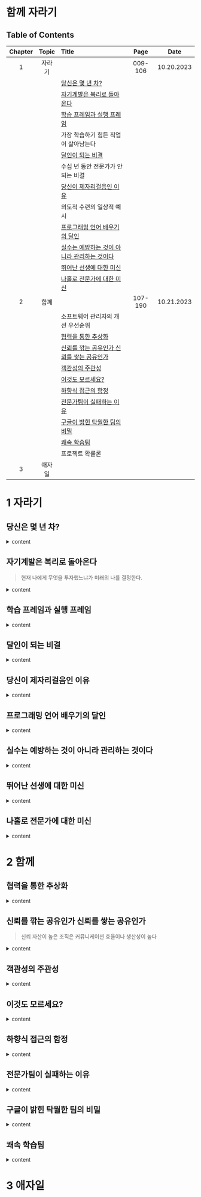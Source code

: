 # 함께 자라기

## Table of Contents

| Chapter | Topic | Title                                                 |  Page   |    Date    |
|:-------:|:-----:|:------------------------------------------------------|:-------:|:----------:|
|    1    |  자라기  |                                                       | 009-106 | 10.20.2023 |
|         |       | [당신은 몇 년 차?](#당신은-몇-년-차)                              |         |            |
|         |       | [자기계발은 복리로 돌아온다](#자기계발은-복리로-돌아온다)                     |         |            |
|         |       | [학습 프레임과 실행 프레임](#학습-프레임과-실행-프레임)                     |         |            |
|         |       | 가장 학습하기 힘든 직업이 살아남는다                                  |         |            |
|         |       | [달인이 되는 비결](#달인이-되는-비결)                               |         |            |
|         |       | 수십 년 동안 전문가가 안 되는 비결                                  |         |            |
|         |       | [당신이 제자리걸음인 이유](#당신이-제자리걸음인-이유)                       |         |            |
|         |       | 의도적 수련의 일상적 예시                                        |         |            |
|         |       | [프로그래밍 언어 배우기의 달인](#프로그래밍-언어-배우기의-달인)                 |         |            |
|         |       | [실수는 예방하는 것이 아니라 관리하는 것이다](#실수는-예방하는-것이-아니라-관리하는-것이다) |         |            |
|         |       | [뛰어난 선생에 대한 미신](#뛰어난-선생에-대한-미신)                       |         |            |
|         |       | [나홀로 전문가에 대한 미신](#나홀로-전문가에-대한-미신)                     |         |            |
|    2    |  함께   |                                                       | 107-190 | 10.21.2023 |
|         |       | 소프트웨어 관리자의 개선 우선순위                                    |         |            |
|         |       | [협력을 통한 추상화](#협력을-통한-추상화)                             |         |            |
|         |       | [신뢰를 깎는 공유인가 신뢰를 쌓는 공유인가](#신뢰를-깎는-공유인가-신뢰를-쌓는-공유인가)   |         |            |
|         |       | [객관성의 주관성](#객관성의-주관성)                                 |         |            |
|         |       | [이것도 모르세요?](#이것도-모르세요)                                |         |            |
|         |       | [하향식 접근의 함정](#하향식-접근의-함정)                             |         |            |
|         |       | [전문가팀이 실패하는 이유](#전문가팀이-실패하는-이유)                       |         |            |
|         |       | [구글이 밝힌 탁월한 팀의 비밀](#구글이-밝힌-탁월한-팀의-비밀)                 |         |            |
|         |       | [쾌속 학습팀](#쾌속-학습팀)                                     |         |            |
|         |       | 프로젝트 확률론                                              |         |            |
|    3    |  애자일  |                                                       |         |            |


# 1 자라기

## 당신은 몇 년 차?

<details>
  <summary>content</summary>

직원을 뽑을 때 무엇이 그 사람의 실력을 가장 잘 예측할까?

- 직무 성과와의 상관성:

  - 낮음
    - 경력: 0.18
      - 낮은 연차시절(1-4년차)의 상관성은 높지만 연차가 조금이라도 높아지면(5↑) 상관성은 낮아진다.
    - 학력: 0.10
    - 나이: 0.01
  - 높음
    - 구조화된 인터뷰: 0.51
    - 성실성: 0.41
    - 꼼꼼함: 0.31
    - 레퍼런스 체크: 0.26

- 잘 뽑는 것 이상으로 중요한 것은 뽑은 사람을 어떻게 성장시킬 것인가
  - 조직은 개인의 전문성을 발전시킬 수 있도록 최대한 지원을 해야 한다.
  - 좋은 시스템
    - 훌륭한 사람을 뽑아도 조직의 시스템과 문화에 문제가 있으면 그 사람은 묻혀버리게 된다.
    - 반면, 실력이 평범한 사람일지라도 좋은 시스템속에 있다면 뛰어난 성과를 낼 수 있다.

</details>

## 자기계발은 복리로 돌아온다

> 현재 나에게 무엇을 투자했느냐가 미래의 나를 결정한다.

<details>
  <summary>content</summary>

- 피드백을 짧은 주기로 받는 것
  - 내가 잘 했는지 못했는지 알 수 있어야 잘못을 개선할 수 있다.
- 실수를 교정할 기회가 있는 것

더 빨리 자라고 싶다면

1. 어떻게 이율을 높일 것인가
2. 지속적으로 현명한 투자를 하려면 어떻게 할 것인가

- 어떻게 하면 더하기 보다 곱하기를 할 수 있을 것인가?
  - 자신이 이미 갖고 있는 것들을 잘 활용할 것.
    - Input 한 내용을 얼마나 잘 활용하고 있는지 체크.
    - 노드간의 링크를 촘촘히 연결할 것.
    - 새 지식과 옛 지식을 충돌시키게 할 것.
    - 현재 하는 일이 차후에 밑거름이 될 수 있도록 할 것.
  - 외부 물질을 체화할 것.
    - 주기적인 외부 자극을 받을 것.
    - 외부 물질을 소화하여 자신의 일부로 만들 것.
  - 자신을 개선하는 프로세스에 대해 생각해 볼 것.
  - 피드백을 자주 받을 것.
  - 자신의 능력을 높여주는 도구와 한경을 점진적으로 만들 것.

</details>

## 학습 프레임과 실행 프레임

<details>
  <summary>content</summary>

- 실행 프레임: (잘하기에 초점) 현재 주어진 과업에 어느정도의 성과를 달성했는가
- 학습 프레임: (자라기에 초점) 현재 주어진 과업을 통해 내가 얼마나 배웠는가

</details>

## 달인이 되는 비결

<details>
  <summary>content</summary>

1. 실력을 개선하려는 동기가 있어야 하고
2. 구체적인 피드백을 적절한 시기에 받아야 한다
   - 빨리 피드백을 받고 학습할 기회가 주어지는 환경인가?

</details>

## 당신이 제자리걸음인 이유

<details>
  <summary>content</summary>

- 의도적 수련(Deliberate Practice)을 하지 않아서
  - 수련의 양적인 부분만 쌓인다고 되는 것이 아니다.
  - 의도적 수련을 위해서는 동기와 피드백이 중요하다.
- 적절한 난이도의 훈련을 하지 않아서
  - 나의 실력과 작업 난이도가 비슷해야 할 것.
    - 난이도:
      - 낮음: 지루함
      - 비슷함: 몰입
      - 높음: 불안함, 두려움
    - `뛰어난 선수는 자기 기량보다 어려운 기술을 연마하지만 그렇지 못한 선수는 이미 잘하는 걸 더 연습한다`

</details>

## 프로그래밍 언어 배우기의 달인

<details>
  <summary>content</summary>

- 튜토리얼을 읽을 때 뭘 만들지 생각하고 읽는다
- 공부할 때 표준 라이브러리 소스코드를 읽는다
- 공부 중 다른 사람의 코드에 내가 필요한 기능을 추가한다

</details>

## 실수는 예방하는 것이 아니라 관리하는 것이다

<details>
  <summary>content</summary>

- 두 가지의 실수 문화

  1. 실수 예방
     - 실수를 저지르지 말라고 요구: 행동에서 실수로 가는 경로를 차단
     - 불가능에 가까움
     - 실수한 사람 비난, 처벌
       - 실수를 감추게 됨
       - 협력을 덜하게 됨
  2. 실수 관리
     - 실수가 나쁜 결과로 되기 전에 빨리 고치기
       - 실수 공개
       - 실수에 대한 토론
       - 함께 배움
     - 결과가 난 실수에 대해 학습 후 `다음에는 이렇게 행동할 것` 이라는 계획을 세우기

- 실수 예방보다 관리에 가까울수록 그 기업의 혁신 정도가 더 높았다.
- 실수가 없으면 학습하지 못한다.

</details>

## 뛰어난 선생에 대한 미신

<details>
  <summary>content</summary>

교사의 학생들에게 `아는 것을 온전히 가르칠 수 있는 능력`이, 교사의 전문지식의 깊이보다 학생들의 학습 성과에 더 큰 영향을 미친다.

- 전문가는 자신의 전문 지식 중 30% 정도만 가르칠 수 있는데, 그 이유는 그 중 70%는 암묵적 지식으로 자동화되어 더 이상 의식적으로 전달하기 어렵기 때문이다.
  - 이는 인지적 작업 분석으로 극복 가능하다.
    - 질문: `내가 이 문제를 해결할 때 어떤 과정을 거치는가?`, `학생들이 이걸 배우면서 어떤 생각을 하는가?`

</details>

## 나홀로 전문가에 대한 미신

<details>
  <summary>content</summary>

현실의 전문가는 영화속의 고독한 천재와 다르다.

- 현실: 전문지식과 사회성이 뛰어난 사람
- 미신: 사회성은 부족하지만 전문지식은 뛰어난 사람

그 이유는 아무리 기술적인 실천법이라고 하더라도 사회적 맥락속에서 실천되야하며 그 기술의 성공을 위해서는 사회적 자본과 사회적 기술이 함께 필요하기 때문이다.

- 사회적 자본과 기술
  - 사회적 자본
    - 신뢰
      - 신뢰가 깨진 상태에서는 상대의 어떤 행동이라도 악의적으로 보이게된다.
    - 사회 연결망
  - 사회적 기술
    - 양의 기술: 신뢰 구축을 잘 하는 사람
    - 음의 기술: 커뮤니케이션할수록 신뢰가 깨지는 사람

</details>

# 2 함께

## 협력을 통한 추상화

<details>
  <summary>content</summary>

커뮤니케이션과 협력
- 실력이 뛰어난 프로그래머는 기타 프로그래머보다 탁월한 커뮤니케이션 및 협업 능력을 지녔다.

혼자 작업할 때보다 협력 시에는 보통 추상화 수준이 높아지는데, 이는 2명 이상의 사람이 서로 협력하기 위해서는 서로 다른 시각을 조율하고 연결해야 하기 때문이다. 이러한 연결은 주로 추상화를 통해 이루어진다.

</details>

## 신뢰를 깎는 공유인가 신뢰를 쌓는 공유인가
> 신뢰 자산이 높은 조직은 커뮤니케이션 효율이나 생산성이 높다

<details>
  <summary>content</summary>

신뢰를 쌓는 법:
- 투명성
- 공유
  - 단일 공유 (share one)
    - 단일 공유는 공유자가 방어적 자세를 갖게 할 수 있으며, 작업물을 자신과 동일시하여 다른 의견을 부정적으로 받아들이는 경향이 있다. 이는 작업물을 자신의 확장으로 여기고 다른 의견을 자신을 공격하는 것으로 해석할 수 있기 때문.
  - 복수 공유 (share multiple)
    - 여러개 공유이기에 불안감이 단일 공유보다 상대적으로 덜하다. 
- 인터랙션

</details>

## 객관성의 주관성

<details>
  <summary>content</summary>

- 품질과 결함은 상대적이다.
  - 고품질을 달성하기 위해선 인간에 대한 이해가 필수적.

객관적 자료를 갖다주어도 최종 결정은 결국 사람에게 달려있다.
- 감정과 이성을 완벽히 분리하기란 어렵다.
- 설득은 논리성과 객관성을 통해 이루어진다기 보단 상대방을 얼마나 이해하고 있는지, 얼마나 상호 신뢰가 쌓여있는지, 그리고 상대방이 무엇을 중요하게 여기는지를 아는 것이 더 중요하다.
  - 상대를 이해하는데 많은 시간을 투자할 것.

</details>

## 이것도 모르세요?

<details>
  <summary>content</summary>

- 공감하고 이해하려는 대화
  - 누군가 질문을 하거나 실수나 잘못을 했을 경우:
    - 멘토링 능력이 없는 경우: 비난과 설명
    - 멘토링 능력이 있는 경우: 상대의 멘탈 모델(mental model)을 이해하려 노력, 공감하고 그 사람의 사고 과정과 전략을 이해한후 설명
  - 공감과 이해가 부족한 코치-피코치의 대화는 피코치가 앞으로는 질문을 더 꺼리게 만들 수 있다. 피코치가 질문을 더 하고싶을 수 있도록 동기와 의지를 붇돋아 주는 대화를 진행해야한다. 

</details>

## 하향식 접근의 함정

<details>
  <summary>content</summary>

문제 형태:
- 잘 정의된 문제(well-defined)
  - 출발 상태와 목표 상태가 명확함
  - 연구 및 해결하기 쉬움
- 잘 정의 되지 않은 문제(ill-defined)
  - 현실 세계의 대부분의 문제에 해당

기업에서 일하는 방식은 보통 탑다운 모형을 따른다.
- 각 층에 특화된 팀(기획팀, 구현팀, QA팀..etc)이 있으며, 이들간에 바통터치가 이루어지는 방식.

협력의 오버헤드를 낮추기 위해선 바통 터리 모델이아닌 삼투압 모델을 채택해야 한다:
- 삼투압적 의사소통
  - 추상과 구상을 왔다 갔다 해야 함.
    - 빈번한 바통 터치가 되도록
  - 한번에 처리되는 일의 양(batch size)을 줄이고 지속적 흐름(continuous flow)을 만든다.

빈번한 바통 터치:
- 한 사람이 다기능을 갖추도록
  - 바통 터치를 덜 필요하게 만든다.
- 협력이 쉽게 되도록
  - 바통 터치 비용을 줄여준다.

</details>

## 전문가팀이 실패하는 이유

<details>
  <summary>content</summary>

현실에서 뛰어난 역량을 가진 사람들로 이루어진 팀이 실패하는 경우가 빈번한데, 그 주된 이유는 협력의 부족이다.

팀의 성공을 높이기 위해서는 협력이 무엇보다 중요하다.
- 정보 공유
- 강력한 소셜 스킬을 갖춘 제너럴리스트의 역할이 필수적

</details>

## 구글이 밝힌 탁월한 팀의 비밀

<details>
  <summary>content</summary>

탁월한 팀: 심리적 안전감(Psychological Safety)이 있는 팀

심리적 안전감이 낮은 팀:
- 실수를 할 경우 비난을 받는 일이 흔함
- 타인에게 도움을 청하거나 지원을 구하기 어려움
- 회사를 떠날 시 관리자에게 퇴사 이유를 알리지 않음
- 문제나 불만을 관리자에게 제기하더라도 문제 해결에 관심을 보이지 않음

</details>

## 쾌속 학습팀

<details>
  <summary>content</summary>

- 학습이 느린 팀:
  - 만연한 냉소주의
  - 부족한 리더십을 보여주는 팀장
  - 협동적이지 않은 팀원 선발

- 학습이 빠른 팀:
  - 학습 환경을 만들어 주는 팀장의 리더십
  - 협력이 높은 팀
  - 다양한 계층의 사람들에게 자신의 의견을 편하게 전달할 수 있는 팀
  - 강한 심리적 안전감을 느끼는 팀

</details>

# 3 애자일
